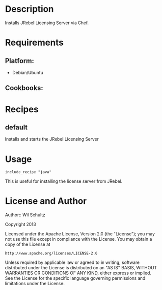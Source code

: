 Description
===========

Installs JRebel Licensing Server via Chef.

Requirements
============

## Platform:

* Debian/Ubuntu

## Cookbooks:

###


Recipes
=======

## default

Installs and starts the JRebel Licensing Server

Usage
=====

    include_recipe "java"

This is useful for installing the license server from JRebel.

License and Author
==================

Author:: Wil Schultz

Copyright 2013

Licensed under the Apache License, Version 2.0 (the "License");
you may not use this file except in compliance with the License.
You may obtain a copy of the License at

    http://www.apache.org/licenses/LICENSE-2.0

Unless required by applicable law or agreed to in writing, software
distributed under the License is distributed on an "AS IS" BASIS,
WITHOUT WARRANTIES OR CONDITIONS OF ANY KIND, either express or implied.
See the License for the specific language governing permissions and
limitations under the License.

